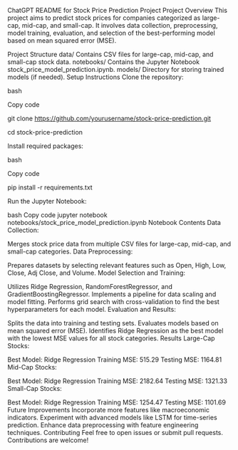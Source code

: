 
ChatGPT
README for Stock Price Prediction Project
Project Overview
This project aims to predict stock prices for companies categorized as large-cap, mid-cap, and small-cap. It involves data collection, preprocessing, model training, evaluation, and selection of the best-performing model based on mean squared error (MSE).

Project Structure
data/
Contains CSV files for large-cap, mid-cap, and small-cap stock data.
notebooks/
Contains the Jupyter Notebook stock_price_model_prediction.ipynb.
models/
Directory for storing trained models (if needed).
Setup Instructions
Clone the repository:

bash


Copy code


git clone https://github.com/yourusername/stock-price-prediction.git


cd stock-price-prediction


Install required packages:

bash


Copy code


pip install -r requirements.txt


Run the Jupyter Notebook:

bash
Copy code
jupyter notebook notebooks/stock_price_model_prediction.ipynb
Notebook Contents
Data Collection:

Merges stock price data from multiple CSV files for large-cap, mid-cap, and small-cap categories.
Data Preprocessing:

Prepares datasets by selecting relevant features such as Open, High, Low, Close, Adj Close, and Volume.
Model Selection and Training:

Utilizes Ridge Regression, RandomForestRegressor, and GradientBoostingRegressor.
Implements a pipeline for data scaling and model fitting.
Performs grid search with cross-validation to find the best hyperparameters for each model.
Evaluation and Results:

Splits the data into training and testing sets.
Evaluates models based on mean squared error (MSE).
Identifies Ridge Regression as the best model with the lowest MSE values for all stock categories.
Results
Large-Cap Stocks:

Best Model: Ridge Regression
Training MSE: 515.29
Testing MSE: 1164.81
Mid-Cap Stocks:

Best Model: Ridge Regression
Training MSE: 2182.64
Testing MSE: 1321.33
Small-Cap Stocks:

Best Model: Ridge Regression
Training MSE: 1254.47
Testing MSE: 1101.69
Future Improvements
Incorporate more features like macroeconomic indicators.
Experiment with advanced models like LSTM for time-series prediction.
Enhance data preprocessing with feature engineering techniques.
Contributing
Feel free to open issues or submit pull requests. Contributions are welcome!
